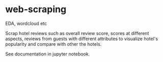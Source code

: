 # web-scraping
EDA, wordcloud etc

Scrap hotel reviews such as overall review score, scores at different aspects, reviews from guests with different attributes to visualize hotel's popularity and compare with other the hotels.

See documentation in jupyter notebook.
